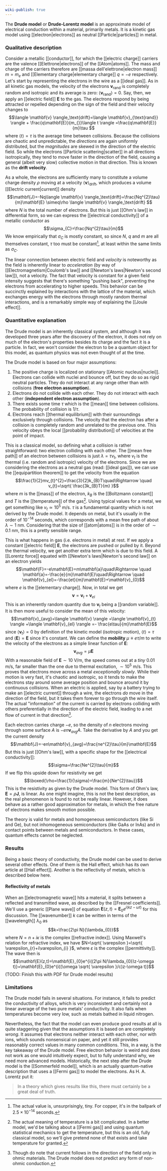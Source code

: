 ```yaml
---
wiki-publish: true
---
```

The **Drude model** or **Drude-Lorentz model** is an approximate model of electrical conduction within a material, primarily metals. It is a kinetic gas model using [[electron|electrons]] as neutral [[Particle|particles]] in metal.
### Qualitative description
Consider a metallic [[conductor]], for which the [[electric charge]] carriers are the valence [[Elettrone|electrons]] of the [[Atom|atoms]]. The mass and charge of the carriers therefore are [[massa dell'elettrone|electron mass]] $m=m_{e}$ and [[Elementary charge|elementary charge]] $q=-e$ respectively. Let's start by representing the electrons in the wire as a [[ideal gas]]. As in all kinetic gas models, the velocity of the electrons $\mathbf{v}_{\text{rand}}$ is completely random and isotropic and its average is zero: $\langle \mathbf{v}_{\text{rand}} \rangle=0$. Say, then, we apply an [[electric field]] $\mathbf{E}$ to the gas. The electrons respond by being attracted or repelled depending on the sign of the field and their velocity changes to
$$\langle \mathbf{v} \rangle_\text{drift}=\langle \mathbf{v}_{\text{rand}} \rangle + \frac{q\mathbf{E}}{m_{}}\langle t \rangle =\frac{q\mathbf{E}}{m}\tau $$
where $\langle t \rangle=\tau$ is the average time between collisions. Because the collisions are chaotic and unpredictable, the *directions* are again uniformly distributed, but the *magnitudes* are skewed in the direction of the electric field. So while the electrons [[Particle scattering|scatter]] in all directions isotropically, they tend to move faster in the direction of the field, causing a general (albeit very slow) collective motion in that direction. This is known as the **drift velocity**.

As a whole, the electrons are sufficiently many to constitute a volume charge density $\rho$ moving at a velocity $\langle \mathbf{v} \rangle_\text{drift}$, which produces a volume [[Electric current|current]] density
$$\mathbf{J}=-Nq\langle \mathbf{v} \rangle_\text{drift}=\frac{Nq^{2}\tau}{m}\mathbf{E} \simeq\rho \langle \mathbf{v} \rangle_\text{drift} $$
where $N$ is the total number of electrons. But this is just [[Ohm's law]] in differential form, so we can express the [[electrical conductivity]] of a metallic conductor as
$$\sigma_{C}=\frac{Nq^{2}\tau}{m}$$
We know empirically that $\sigma_{C}$ is mostly constant, so since $N$, $q$ and $m$ are all themselves constant, $\tau$ too must be constant[^1], at least within the same limits as $\sigma_{C}$.

The linear connection between electric field and *velocity* is noteworthy as the field is inherently linear to *acceleration* (by way of [[Electromagnetism|Coulomb's law]] and [[Newton's laws|Newton's second law]]), not a velocity. The fact that velocity is constant for a given field intensity suggests that there's something "pushing back", preventing the electrons from accelerating to higher speeds. This behavior can be succinctly explained by interactions with the lattice of the material, which exchanges energy with the electrons through mostly random thermal interactions, and is a remarkably simple way of explaining the [[Joule effect]].
### Quantitative explanation
The Drude model is an inherently classical system, and although it was developed three years after the discovery of the electron, it does not rely on much of the electron's properties besides its charge and the fact it is a particle. In fact, we won't consider the electron to be a quantum object for this model, as quantum physics was not even thought of at the time.

The Drude model is based on four major assumptions:
1. The positive charge is localized on stationary [[Atomic nucleus|nuclei]]. Electrons can collide with nuclei and bounce off, but they do so as rigid neutral particles. They do not interact at any range other than with collisions (**free electron assumption**).
2. Electrons do not collide with each other. They do not interact with each other (**independent electron assumption**).
3. There exists some time $\tau$ which is the [[mean]] time between collisions. The probability of collision is $1/\tau$.
4. Electrons reach [[thermal equilibrium]] with their surroundings exclusively through collisions. The velocity that the electron has after a collision is completely random and unrelated to the previous one. This velocity obeys the local [[probability distribution]] of velocities at the point of impact.

This is a classical model, so defining what a collision is rather straightforward: two electron colliding with each other. The [[mean free path]] of an electron between collisions is just $\lambda=\tau v_{t}$, where $v_{t}$ is the thermal (i.e. random and isotropic) velocity of the electrons. Since we are considering the electrons as a neutral gas (read: [[ideal gas]]), we can use the [[equipartition theorem]] to get the velocity from the equation
$$\frac{1}{2}mv_{t}^{2}=\frac{3}{2}k_{B}T\quad\Rightarrow \quad v_{t}=\sqrt{ \frac{3k_{B}T}{m} }$$
where $m$ is the [[mass]] of the electron, $k_{B}$ is the [[Boltzmann constant]] and $T$ is the [[temperature]] of the gas[^2]. Using typical values for a metal, we get something like $v_{t}\simeq 10^{5}\text{ m/s}$. $\tau$ is a fundamental quantity which is not derived by the Drude model. It depends on metal, but it's usually in the order of $10^{-14}$ seconds, which corresponds with a mean free path of about $\lambda\sim1\text{ nm}$. Considering that the size of [[atom|atoms]] is in the order of $\sim 0.1\text{ nm}$, this is a pretty sensible range.

This is what happens in gas (i.e. electrons in metal) at rest. If we apply a constant [[electric field]] $\mathbf{E}$, the electrons are pushed or pulled by it. Beyond the thermal velocity, we get another extra term which is due to this field. A [[Lorentz force]] equated with [[Newton's laws|Newton's second law]] on an electron yields
$$\mathbf{F}=-e\mathbf{E}=m\mathbf{a}\quad\Rightarrow \quad \mathbf{a}=-\frac{e}{m}\mathbf{E}\quad\Rightarrow \quad \mathbf{v}_{el}=-\frac{et}{m}\mathbf{E}+\mathbf{v}_{0}$$
where $e$ is the [[elementary charge]]. Now, in total we get
$$\mathbf{v}=\mathbf{v}_{t}+\mathbf{v}_{el}$$
This is an inherently random quantity due to $\mathbf{v}_{t}$ being a [[random variable]]. It is then more useful to consider the mean of this velocity:
$$\mathbf{v}_{avg}=\langle \mathbf{v} \rangle =\langle \mathbf{v}_{t} \rangle +\langle \mathbf{v}_{el} \rangle =- \frac{e\tau}{m}\mathbf{E}$$
since $\langle \mathbf{v}_{t} \rangle=0$ by definition of the kinetic model (isotropic motion), $\langle t \rangle=\tau$ and $\langle \mathbf{E} \rangle=\mathbf{E}$ since it's constant. We can define the **mobility** $\mu\equiv e \tau/m$ to write the velocity of the electrons as a simple linear function of $\mathbf{E}$:
$$\mathbf{v}_{avg}=\mu \mathbf{E}$$
With a reasonable field of $\mathbf{E}\sim 10\text{ V/m}$, the speed comes out at a *tiny* $0.01\text{ m/s}$, far smaller than the one due to thermal excitation, $\sim 10^{5}\text{ m/s}$. This proves that electrons move across a metal *exceptionally slowly*. While their motion is very fast, it's chaotic and isotropic, so it tends to make the electrons stay around some average position and bounce around it by continuous collisions. When an electric is applied, say by a battery trying to make an [[electric current]] through a wire, the electrons *do* move in the direction of the field, but it takes them forever to go through the wire itself. The actual "information" of the current is carried by electrons colliding with others preferentially in the direction of the electric field, leading to a net flow of current in that direction[^3].

Each electron carries charge $-e$, so the density of $n$ electrons moving through some surface $A$ is $-en\mathbf{v}_{avg}A$. Take the derivative by $A$ and you get the current density
$$\mathbf{J}=-en\mathbf{v}_{avg}=\frac{ne^{2}\tau}{m}\mathbf{E}$$
But this is just [[Ohm's law]], with a specific shape for the [[electrical conductivity]]:
$$\sigma=\frac{Ne^{2}\tau}{m}$$
If we flip this upside down for resistivity we get
$$\boxed{\rho=\frac{1}{\sigma}=\frac{m}{Ne^{2}\tau}}$$
This is the resistivity as given by the Drude model. This form of Ohm's law, $\mathbf{E}=\rho \mathbf{J}$, is linear. As one might imagine, this is not the best description, as the real phenomenon is found to not be really linear. However, it does behave as a rather good approximation for metals, in which the free nature of electrons makes smooth motion possible.

The theory is valid for metals and homogeneous semiconductors (like $\mathrm{Si}$ and $\mathrm{Ge}$), but not inhomogeneous semiconductors (like $\mathrm{GaAs}$ or $\mathrm{InAs}$) and in contact points between metals and semiconductors. In these cases, quantum effects cannot be neglected.
### Results
Being a basic theory of conductivity, the Drude model can be used to derive several other effects. One of them is the Hall effect, which has its own article at [[Hall effect]]. Another is the reflectivity of metals, which is described below here.
#### Reflectivity of metals
When an [[electromagnetic wave]] hits a material, it splits between a reflected and transmitted wave, as described by the [[Fresnel coefficients]]. We'll use a generic [[Plane wave]] of equation $\mathbf{E}(z,t)=\mathbf{E}_{0}e^{i(kz-\omega t)}$ for this discussion. The [[wavenumber]] $k$ can be written in terms of the [[wavelength]] $\lambda_{0}$ as
$$k=\frac{2\pi N}{\lambda_{0}}$$
where $N=n+i\kappa$ is the complex [[refractive index]]. Using Maxwell's relation for refractive index, we have $N=\sqrt{ \varepsilon }=\sqrt{ \varepsilon_{r}+i\varepsilon_{i} }$, where $\varepsilon$ is the complex [[permittivity]]. The wave then is
$$\mathbf{E}(z,t)=\mathbf{E}_{0}e^{i((2\pi N/\lambda_{0})z-\omega t)}=\mathbf{E}_{0}e^{i((\omega \sqrt{ \varepsilon }/c)z-\omega t)}$$
(TODO: Finish this with PDF for Drude model results)
### Limitations
The Drude model fails in several situations. For instance, it fails to predict the conductivity of alloys, which is very inconsistent and certainly not a linear average of the two pure metals' conductivity. It also fails when temperatures become very low, such as metals bathed in liquid nitrogen.

Nevertheless, the fact that the model can even produce good results at all is quite staggering given that the assumptions it is based on are completely *wrong*. It assumes that electrons neither interact with each other, nor with ions, which sounds nonsensical on paper, and yet it still provides reasonably correct values in many common conditions. This, in a way, is the key takeaway of the Drude model. Free electron behavior is weird and does not work as one would intuitively expect, but to fully understand why, we need more advanced models. Historically, the next step after the Drude model is the [[Sommerfeld model]], which is an actually quantum-native description that uses a [[Fermi gas]] to model the electrons. As H. A. Lorentz put it:

> In a theory which gives results like this, there must certainly be a great deal of truth.

[^1]: The actual value is, unsurprisingly, tiny. For copper, it's in the ballpark of $2.5\times10^{-14}$ seconds.

[^2]: The actual meaning of temperature is a bit complicated. In a better model, we'd be talking about a [[Fermi gas]] and using quantum statistical mechanics to get the temperature, but this is an old, fully classical model, so we'll give pretend none of that exists and take temperature for granted.

[^3]: Though do note that current follows in the direction of the field only in ohmic materials. The Drude model does not predict any form of non-ohmic conduction.
